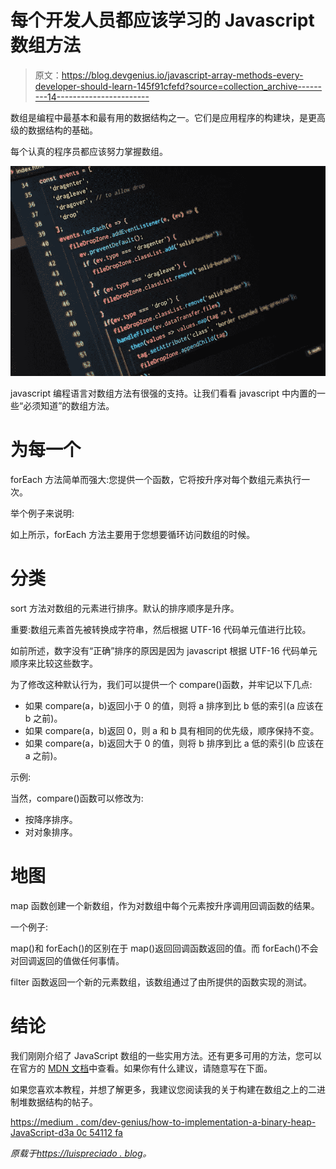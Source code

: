 # 每个开发人员都应该学习的 Javascript 数组方法

> 原文：<https://blog.devgenius.io/javascript-array-methods-every-developer-should-learn-145f91cfefd?source=collection_archive---------14----------------------->

数组是编程中最基本和最有用的数据结构之一。它们是应用程序的构建块，是更高级的数据结构的基础。

每个认真的程序员都应该努力掌握数组。

![](img/0e598b052b95a0b0e01579c07b7ddd89.png)

javascript 编程语言对数组方法有很强的支持。让我们看看 javascript 中内置的一些“必须知道”的数组方法。

# 为每一个

forEach 方法简单而强大:您提供一个函数，它将按升序对每个数组元素执行一次。

举个例子来说明:

如上所示，forEach 方法主要用于您想要循环访问数组的时候。

# 分类

sort 方法对数组的元素进行排序。默认的排序顺序是升序。

重要:数组元素首先被转换成字符串，然后根据 UTF-16 代码单元值进行比较。

如前所述，数字没有“正确”排序的原因是因为 javascript 根据 UTF-16 代码单元顺序来比较这些数字。

为了修改这种默认行为，我们可以提供一个 compare()函数，并牢记以下几点:

*   如果 compare(a，b)返回小于 0 的值，则将 a 排序到比 b 低的索引(a 应该在 b 之前)。
*   如果 compare(a，b)返回 0，则 a 和 b 具有相同的优先级，顺序保持不变。
*   如果 compare(a，b)返回大于 0 的值，则将 b 排序到比 a 低的索引(b 应该在 a 之前)。

示例:

当然，compare()函数可以修改为:

*   按降序排序。
*   对对象排序。

# 地图

map 函数创建一个新数组，作为对数组中每个元素按升序调用回调函数的结果。

一个例子:

map()和 forEach()的区别在于 map()返回回调函数返回的值。而 forEach()不会对回调返回的值做任何事情。

filter 函数返回一个新的元素数组，该数组通过了由所提供的函数实现的测试。

# 结论

我们刚刚介绍了 JavaScript 数组的一些实用方法。还有更多可用的方法，您可以在官方的 [MDN 文档](https://developer.mozilla.org/en-US/docs/Web/JavaScript/Reference/Global_Objects/Array)中查看。如果你有什么建议，请随意写在下面。

如果您喜欢本教程，并想了解更多，我建议您阅读我的关于构建在数组之上的二进制堆数据结构的帖子。

[https://medium . com/dev-genius/how-to-implementation-a-binary-heap-JavaScript-d3a 0c 54112 fa](https://medium.com/dev-genius/how-to-implement-a-binary-heap-javascript-d3a0c54112fa)

*原载于*[*https://luispreciado . blog*](https://luispreciado.blog/posts/programming/javascript/javascript-arrays)*。*